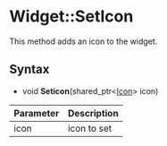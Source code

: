# Widget::SetIcon #

This method adds an icon to the widget.

## Syntax ##
- void **Seticon**(shared_ptr<[Icon](Icon.md)\> icon)

| Parameter | Description |
| --- | --- |
| icon | icon to set |
